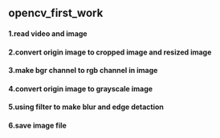## opencv_first_work

#### 1.read video and image

#### 2.convert origin image to cropped image and resized image

#### 3.make bgr channel to rgb channel in image

#### 4.convert origin image to grayscale image

#### 5.using filter to make blur and edge detaction

#### 6.save image file



